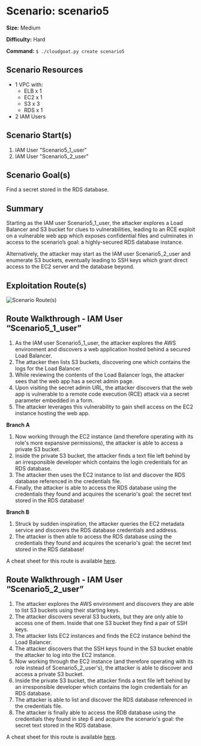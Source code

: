# Scenario: scenario5

**Size:** Medium

**Difficulty:** Hard

**Command:** `$ ./cloudgoat.py create scenario5`

## Scenario Resources

* 1 VPC with:
  * ELB x 1
  * EC2 x 1
  * S3 x 3
  * RDS x 1
* 2 IAM Users

## Scenario Start(s)

1. IAM User "Scenario5_1_user"
2. IAM User "Scenario5_2_user"

## Scenario Goal(s)

Find a secret stored in the RDS database.

## Summary

Starting as the IAM user Scenario5_1_user, the attacker explores a Load Balancer and S3 bucket for clues to vulnerabilities, leading to an RCE exploit on a vulnerable web app which exposes confidential files and culminates in access to the scenario’s goal: a highly-secured RDS database instance.

Alternatively, the attacker may start as the IAM user Scenario5_2_user and enumerate S3 buckets, eventually leading to SSH keys which grant direct access to the EC2 server and the database beyond.

## Exploitation Route(s)

![Scenario Route(s)](https://www.lucidchart.com/publicSegments/view/1b75f181-4d6e-4ad7-b3fb-56dd54efab66/image.png)

## Route Walkthrough - IAM User “Scenario5_1_user”

1. As the IAM user Scenario5_1_user, the attacker explores the AWS environment and discovers a web application hosted behind a secured Load Balancer.
2. The attacker then lists S3 buckets, discovering one which contains the logs for the Load Balancer.
3. While reviewing the contents of the Load Balancer logs, the attacker sees that the web app has a secret admin page.
4. Upon visiting the secret admin URL, the attacker discovers that the web app is vulnerable to a remote code execution (RCE) attack via a secret parameter embedded in a form.
5. The attacker leverages this vulnerability to gain shell access on the EC2 instance hosting the web app.

**Branch A**

1. Now working through the EC2 instance (and therefore operating with its role's more expansive permissions), the attacker is able to access a private S3 bucket.
2. Inside the private S3 bucket, the attacker finds a text file left behind by an irresponsible developer which contains the login credentials for an RDS database.
3. The attacker then uses the EC2 instance to list and discover the RDS database referenced in the credentials file.
4. Finally, the attacker is able to access the RDS database using the credentials they found and acquires the scenario's goal: the secret text stored in the RDS database!

**Branch B**

1. Struck by sudden inspiration, the attacker queries the EC2 metadata service and discovers the RDS database credentials and address.
2. The attacker is then able to access the RDS database using the credentials they found and acquires the scenario's goal: the secret text stored in the RDS database!

A cheat sheet for this route is available [here](./cheat_sheet_scenario5_1_user.md).

## Route Walkthrough - IAM User “Scenario5_2_user”

1. The attacker explores the AWS environment and discovers they are able to list S3 buckets using their starting keys.
2. The attacker discovers several S3 buckets, but they are only able to access one of them. Inside that one S3 bucket they find a pair of SSH keys.
3. The attacker lists EC2 instances and finds the EC2 instance behind the Load Balancer.
4. The attacker discovers that the SSH keys found in the S3 bucket enable the attacker to log into the EC2 instance.
5. Now working through the EC2 instance (and therefore operating with its role instead of Scenario5_2_user's), the attacker is able to discover and access a private S3 bucket.
7. Inside the private S3 bucket, the attacker finds a text file left behind by an irresponsible developer which contains the login credentials for an RDS database.
7. The attacker is able to list and discover the RDS database referenced in the credentials file.
8. The attacker is finally able to access the RDB database using the credentials they found in step 6 and acquire the scenario's goal: the secret text stored in the RDS database.

A cheat sheet for this route is available [here](./cheat_sheet_scenario5_2_user.md).